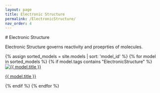 ```yaml
---
layout: page  
title: Electronic Structure
permalink: /ElectronicStructure/  
nav_order: 4 
---
```

<link rel="stylesheet" href="{{ '/assets/css/gallery.css' | relative_url }}">
# Electronic Structure

Electronic Structure governs reactivity and proeprties of molecules. 

<div class="gallery">
{% assign sorted_models = site.models | sort: 'model_id' %}
{% for model in sorted_models %} 
  {% if model.tags contains "ElectronicStructure" %}
    <div class="tile">
      <a href="{{ model.url | relative_url | append: '?tag=ElectronicStructure' }}">
        <img src="{{ '/models/thumbnails/' | append: model.image | relative_url }}" alt="{{ model.title }}" />
        <p>{{ model.title }}</p>
      </a>
    </div>
  {% endif %}
{% endfor %}
</div>
